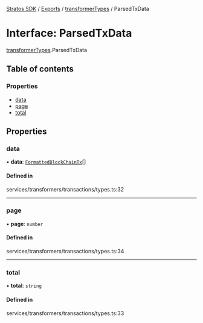 [Stratos SDK](../README.md) / [Exports](../modules.md) / [transformerTypes](../modules/transformerTypes.md) / ParsedTxData

# Interface: ParsedTxData

[transformerTypes](../modules/transformerTypes.md).ParsedTxData

## Table of contents

### Properties

- [data](transformerTypes.ParsedTxData.md#data)
- [page](transformerTypes.ParsedTxData.md#page)
- [total](transformerTypes.ParsedTxData.md#total)

## Properties

### data

• **data**: [`FormattedBlockChainTx`](transformerTypes.FormattedBlockChainTx.md)[]

#### Defined in

services/transformers/transactions/types.ts:32

___

### page

• **page**: `number`

#### Defined in

services/transformers/transactions/types.ts:34

___

### total

• **total**: `string`

#### Defined in

services/transformers/transactions/types.ts:33
